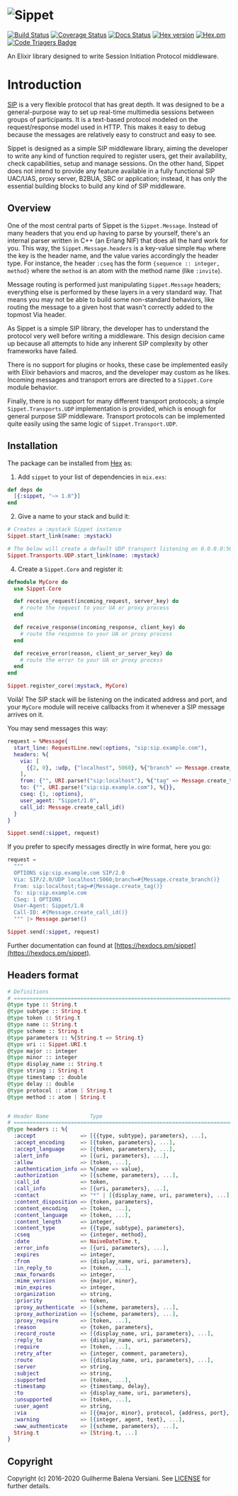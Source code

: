 ![Sippet](http://sippet.github.io/sippet/public/apple-touch-icon-144-precomposed.png)
=========

[![Build Status](https://travis-ci.org/balena/elixir-sippet.svg)](https://travis-ci.org/balena/elixir-sippet)
[![Coverage Status](https://coveralls.io/repos/github/balena/elixir-sippet/badge.svg?branch=master)](https://coveralls.io/github/balena/elixir-sippet?branch=master)
[![Docs Status](https://inch-ci.org/github/balena/elixir-sippet.svg?branch=master)](http://inch-ci.org/github/balena/elixir-sippet)
[![Hex version](https://img.shields.io/hexpm/v/sippet.svg "Hex version")](https://hex.pm/packages/sippet)
[![Hex.pm](https://img.shields.io/hexpm/l/sippet.svg "BSD Licensed")](https://github.com/balena/elixir-sippet/blob/master/LICENSE)
[![Code Triagers Badge](https://www.codetriage.com/balena/elixir-sippet/badges/users.svg)](https://www.codetriage.com/balena/elixir-sippet)

An Elixir library designed to write Session Initiation Protocol middleware.


# Introduction

[SIP](https://tools.ietf.org/html/rfc3261) is a very flexible protocol that has
great depth. It was designed to be a general-purpose way to set up real-time
multimedia sessions between groups of participants. It is a text-based protocol
modeled on the request/response model used in HTTP. This makes it easy to debug
because the messages are relatively easy to construct and easy to see.

Sippet is designed as a simple SIP middleware library, aiming the developer to
write any kind of function required to register users, get their availability,
check capabilities, setup and manage sessions. On the other hand, Sippet does
not intend to provide any feature available in a fully functional SIP UAC/UAS,
proxy server, B2BUA, SBC or application; instead, it has only the essential
building blocks to build any kind of SIP middleware.


## Overview

One of the most central parts of Sippet is the `Sippet.Message`. Instead of
many headers that you end up having to parse by yourself, there's an internal
parser written in C++ (an Erlang NIF) that does all the hard work for you. This
way, the `Sippet.Message.headers` is a key-value simple `Map` where the key is
the header name, and the value varies accordingly the header type. For
instance, the header `:cseq` has the form `{sequence :: integer, method}` where
the `method` is an atom with the method name (like `:invite`).

Message routing is performed just manipulating `Sippet.Message` headers;
everything else is performed by these layers in a very standard way. That means
you may not be able to build some non-standard behaviors, like routing the
message to a given host that wasn't correctly added to the topmost Via header.

As Sippet is a simple SIP library, the developer has to understand the protocol
very well before writing a middleware. This design decision came up because all
attempts to hide any inherent SIP complexity by other frameworks have failed.

There is no support for plugins or hooks, these case be implemented easily with
Elixir behaviors and macros, and the developer may custom as he likes. Incoming
messages and transport errors are directed to a `Sippet.Core` module behavior.

Finally, there is no support for many different transport protocols; a simple
`Sippet.Transports.UDP` implementation is provided, which is enough for general
purpose SIP middleware. Transport protocols can be implemented quite easily
using the same logic of `Sippet.Transport.UDP`.


## Installation

The package can be installed from [Hex](https://hex.pm/docs/publish) as:

  1. Add `sippet` to your list of dependencies in `mix.exs`:

```elixir
def deps do
  [{:sippet, "~> 1.0"}]
end
```

  2. Give a name to your stack and build it:

```elixir
# Creates a :mystack Sippet instance
Sippet.start_link(name: :mystack)

# The below will create a default UDP transport listening on 0.0.0.0:5060/udp
Sippet.Transports.UDP.start_link(name: :mystack)
```

  4. Create a `Sippet.Core` and register it:

```elixir
defmodule MyCore do
  use Sippet.Core

  def receive_request(incoming_request, server_key) do
    # route the request to your UA or proxy process
  end

  def receive_response(incoming_response, client_key) do
    # route the response to your UA or proxy process
  end

  def receive_error(reason, client_or_server_key) do
    # route the error to your UA or proxy process
  end
end

Sippet.register_core(:mystack, MyCore)
```

Voilà! The SIP stack will be listening on the indicated address and port, and
your `MyCore` module will receive callbacks from it whenever a SIP message
arrives on it.

You may send messages this way:

```elixir
request = %Message{
  start_line: RequestLine.new(:options, "sip:sip.example.com"),
  headers: %{
    via: [
      {{2, 0}, :udp, {"localhost", 5060}, %{"branch" => Message.create_branch()}}
    ],
    from: {"", URI.parse!("sip:localhost"), %{"tag" => Message.create_tag()}},
    to: {"", URI.parse!("sip:sip.example.com"), %{}},
    cseq: {1, :options},
    user_agent: "Sippet/1.0",
    call_id: Message.create_call_id()
  }
}

Sippet.send(:sippet, request)
```

If you prefer to specify messages directly in wire format, here you go:

```elixir
request =
  """
  OPTIONS sip:sip.example.com SIP/2.0
  Via: SIP/2.0/UDP localhost:5060;branch=#{Message.create_branch()}
  From: sip:localhost;tag=#{Message.create_tag()}
  To: sip:sip.example.com
  CSeq: 1 OPTIONS
  User-Agent: Sippet/1.0
  Call-ID: #{Message.create_call_id()}
  """ |> Message.parse!()

Sippet.send(:sippet, request)
```

Further documentation can found at
[https://hexdocs.pm/sippet](https://hexdocs.pm/sippet).


## Headers format

```elixir
# Definitions
# ======================================================================================
@type type :: String.t
@type subtype :: String.t
@type token :: String.t
@type name :: String.t
@type scheme :: String.t
@type parameters :: %{String.t => String.t}
@type uri :: Sippet.URI.t
@type major :: integer
@type minor :: integer
@type display_name :: String.t
@type string :: String.t
@type timestamp :: double
@type delay :: double
@type protocol :: atom | String.t
@type method :: atom | String.t


# Header Name             Type
# ======================================================================================
@type headers :: %{
  :accept              => [{{type, subtype}, parameters}, ...],
  :accept_encoding     => [{token, parameters}, ...],
  :accept_language     => [{token, parameters}, ...],
  :alert_info          => [{uri, parameters}, ...],
  :allow               => [token, ...],
  :authentication_info => %{name => value},
  :authorization       => [{scheme, parameters}, ...],
  :call_id             => token,
  :call_info           => [{uri, parameters}, ...],
  :contact             => "*" | [{display_name, uri, parameters}, ...],
  :content_disposition => {token, parameters},
  :content_encoding    => [token, ...],
  :content_language    => [token, ...],
  :content_length      => integer,
  :content_type        => {{type, subtype}, parameters},
  :cseq                => {integer, method},
  :date                => NaiveDateTime.t,
  :error_info          => [{uri, parameters}, ...],
  :expires             => integer,
  :from                => {display_name, uri, parameters},
  :in_reply_to         => [token, ...],
  :max_forwards        => integer,
  :mime_version        => {major, minor},
  :min_expires         => integer,
  :organization        => string,
  :priority            => token,
  :proxy_authenticate  => [{scheme, parameters}, ...],
  :proxy_authorization => [{scheme, parameters}, ...],
  :proxy_require       => [token, ...],
  :reason              => {token, parameters},
  :record_route        => [{display_name, uri, parameters}, ...],
  :reply_to            => {display_name, uri, parameters},
  :require             => [token, ...],
  :retry_after         => {integer, comment, parameters},
  :route               => [{display_name, uri, parameters}, ...],
  :server              => string,
  :subject             => string,
  :supported           => [token, ...],
  :timestamp           => {timestamp, delay},
  :to                  => {display_name, uri, parameters},
  :unsupported         => [token, ...],
  :user_agent          => string,
  :via                 => [{{major, minor}, protocol, {address, port}, parameters}, ...],
  :warning             => [{integer, agent, text}, ...],
  :www_authenticate    => [{scheme, parameters}, ...],
  String.t             => [String.t, ...]
}
```


## Copyright

Copyright (c) 2016-2020 Guilherme Balena Versiani. See [LICENSE](LICENSE) for
further details.
